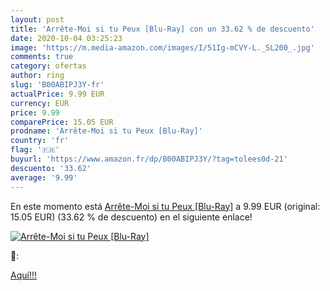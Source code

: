 ```yaml
---
layout: post
title: 'Arrête-Moi si tu Peux [Blu-Ray] con un 33.62 % de descuento'
date: 2020-10-04 03:25:23
image: 'https://m.media-amazon.com/images/I/51Ig-mCVY-L._SL200_.jpg'
comments: true
category: ofertas
author: ring
slug: 'B00ABIPJ3Y-fr'
actualPrice: 9.99 EUR
currency: EUR
price: 9.99
comparePrice: 15.05 EUR
prodname: 'Arrête-Moi si tu Peux [Blu-Ray]'
country: 'fr'
flag: '🇫🇷'
buyurl: 'https://www.amazon.fr/dp/B00ABIPJ3Y/?tag=tolees0d-21'
descuento: '33.62'
average: '9.99'
---
```


En este momento está [Arrête-Moi si tu Peux [Blu-Ray]](https://www.amazon.fr/dp/B00ABIPJ3Y/?tag=tolees0d-21) a 9.99 EUR (original: 15.05 EUR) (33.62 %  de descuento) en el siguiente enlace!

[![Arrête-Moi si tu Peux [Blu-Ray]](https://m.media-amazon.com/images/I/51Ig-mCVY-L._SL200_.jpg)](https://www.amazon.fr/dp/B00ABIPJ3Y/?tag=tolees0d-21)

🔎:


[Aquí!!!](https://www.amazon.fr/dp/B00ABIPJ3Y/?tag=tolees0d-21)
